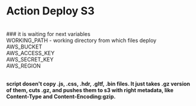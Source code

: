 # Action Deploy S3
<br>
### it is waiting for next variables <br>
WORKING_PATH - working directory from which files deploy <br>
AWS_BUCKET <br>
AWS_ACCESS_KEY <br>
AWS_SECRET_KEY <br>
AWS_REGION <br>
<br>


<b>script dosen't copy .js, .css, .hdr, .gltf, .bin files. It just takes .gz version of them, cuts .gz, and pushes them to s3 with right metadata, like Content-Type and Content-Encoding:gzip.</b>
